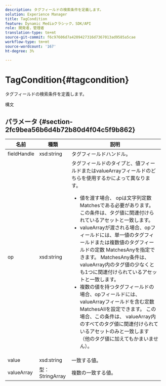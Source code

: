 ```yaml
---
description: タグフィールドの検索条件を定義します。
solution: Experience Manager
title: TagCondition
feature: Dynamic Mediaクラシック，SDK/API
role: 開発者，管理者
translation-type: tm+mt
source-git-commit: f6c97606d7a4209427316d7367013ad9585a5cae
workflow-type: tm+mt
source-wordcount: '167'
ht-degree: 3%

---
```



# TagCondition{#tagcondition}

タグフィールドの検索条件を定義します。

構文

## パラメータ {#section-2fc9bea56b6d4b72b80d4f04c5f9b862}

<table id="table_04100BB8ABD84EF68B0A7CE3AD946414"> 
 <thead> 
  <tr> 
   <th colname="col1" class="entry"> 名前 </th> 
   <th colname="col2" class="entry"> 種類 </th> 
   <th colname="col3" class="entry"> 説明 </th> 
  </tr> 
 </thead>
 <tbody> 
  <tr> 
   <td colname="col1"> <span class="codeph"> <span class="varname"> fieldHandle</span> </span> </td> 
   <td colname="col2"> <span class="codeph"> xsd:string</span> </td> 
   <td colname="col3"> タグフィールドハンドル。 </td> 
  </tr> 
  <tr> 
   <td colname="col1"> <span class="codeph"> <span class="varname"> op</span> </span> </td> 
   <td colname="col2"> <span class="codeph"> xsd:string</span> </td> 
   <td colname="col3">タグフィールドのタイプと、値フィールドまたはvalueArrayフィールドのどちらを使用するかによって異なります。 
    <ul id="ul_CC0926425B094B3BB7D70CB392DBDABD">
     <li id="li_09AB923A9A8D4A71917CF59C150E4EF5"><span class="codeph">値</span>を渡す場合、<span class="codeph"> op</span>は文字列定数Matchesである必要があります。 この条件は、タグ値に関連付けられているアセットと一致します。 </li>
     <li id="li_70F18494AB6C454EB611F51F16C19FAD"><span class="codeph"> valueArray</span>が渡される場合、opフィールドには、単一値のタグフィールドまたは複数値のタグフィールドの定数<span class="codeph"> MatchesAny</span>を指定できます。 <span class="codeph"> MatchesAny</span>条件は、<span class="codeph"> valueArray</span>内のタグ値の少なくとも1つに関連付けられているアセットと一致します。 </li>
     <li id="li_0B25542D7E964B26B15591C45D5C66D0">複数の値を持つタグフィールドの場合、opフィールドには、<span class="codeph"> valueArray</span>フィールドを含む定数<span class="codeph"> MatchesAll</span>を設定できます。 この場合、この条件は、<span class="codeph"> valueArray</span>内のすべてのタグ値に関連付けられているアセットのみと一致します（他のタグ値に加えてもかまいません）。 </li>
    </ul></td> 
  </tr> 
  <tr> 
   <td colname="col1"> <span class="codeph"> <span class="varname"> value</span> </span> </td> 
   <td colname="col2"> <span class="codeph"> xsd:string</span> </td> 
   <td colname="col3"> 一致する値。 </td> 
  </tr> 
  <tr> 
   <td colname="col1"> <span class="codeph"> <span class="varname"> valueArray</span> </span> </td> 
   <td colname="col2"> <span class="codeph"> 型：StringArray</span> </td> 
   <td colname="col3"> 複数の一致する値。 </td> 
  </tr> 
 </tbody> 
</table>

